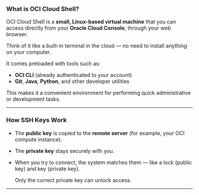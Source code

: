 ### **What is OCI Cloud Shell?**

OCI Cloud Shell is a **small, Linux-based virtual machine** that you can access directly from your **Oracle Cloud Console**, through your web browser.

Think of it like a built-in terminal in the cloud — no need to install anything on your computer.

It comes preloaded with tools such as:

- **OCI CLI** (already authenticated to your account)
- **Git**, **Java**, **Python**, and other developer utilities

This makes it a convenient environment for performing quick administrative or development tasks.

---

### **How SSH Keys Work**

- The **public key** is copied to the **remote server** (for example, your OCI compute instance).
- The **private key** stays securely with you.
- When you try to connect, the system matches them — like a lock (public key) and key (private key).
    
    Only the correct private key can unlock access.
    

---